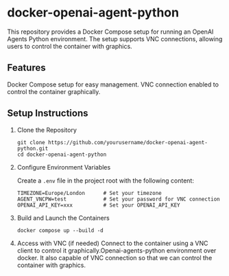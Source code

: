# docker-openai-agent-python

This repository provides a Docker Compose setup for running an OpenAI Agents Python environment. The setup supports VNC connections, allowing users to control the container with graphics.

## Features
Docker Compose setup for easy management.
VNC connection enabled to control the container graphically.

## Setup Instructions

1. Clone the Repository
    ```
    git clone https://github.com/yourusername/docker-openai-agent-python.git
    cd docker-openai-agent-python
    ```

2. Configure Environment Variables

    Create a `.env` file in the project root with the following content:
    ```
    TIMEZONE=Europe/London      # Set your timezone 
    AGENT_VNCPW=test            # Set your password for VNC connection
    OPENAI_API_KEY=xxx          # Set your OPENAI_API_KEY
    ```

3. Build and Launch the Containers
    ```
    docker compose up --build -d
    ```

4. Access with VNC (if needed) 
    Connect to the container using a VNC client to control it graphically.Openai-agents-python environment over docker.
    It also capable of VNC connection so that we can control the container with graphics.

